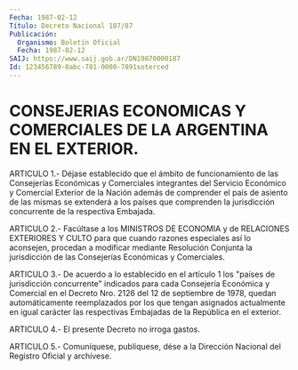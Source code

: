 ```yaml
---
Fecha: 1987-02-12
Título: Decreto Nacional 187/87
Publicación:
  Organismo: Boletín Oficial
  Fecha: 1987-02-12
SAIJ: https://www.saij.gob.ar/DN19870000187
Id: 123456789-0abc-781-0000-7891soterced
---
```

# CONSEJERIAS ECONOMICAS Y COMERCIALES DE LA ARGENTINA EN EL EXTERIOR.

<a id="1"></a>
ARTICULO  1.- Déjase establecido que el ámbito de funcionamiento de las Consejerías  Económicas  y Comerciales integrantes del Servicio Económico y Comercial Exterior  de  la  Nación además de comprender el  país de asiento de las mismas se extenderá  a  los  países  que comprenden  la  jurisdicción concurrente de la respectiva Embajada.

<a id="2"></a>
ARTICULO  2.- Facúltase a los MINISTROS DE ECONOMIA y de RELACIONES EXTERIORES  Y  CULTO  para  que  cuando  razones  especiales así lo aconsejen,  procedan  a modificar mediante Resolución  Conjunta  la jurisdicción  de  las  Consejerías    Económicas    y  Comerciales.

<a id="3"></a>
ARTICULO  3.-  De  acuerdo  a  lo  establecido en el artículo 1 los "países  de  jurisdicción  concurrente"    indicados    para   cada Consejería Económica y Comercial en el Decreto Nro. 2126 del 12  de septiembre  de  1978,  quedan  automáticamente reemplazados por los que tengan asignados actualmente  en igual carácter las respectivas Embajadas de la República en el exterior.

<a id="4"></a>
ARTICULO 4.- El presente Decreto no irroga gastos.

<a id="5"></a>
ARTICULO  5.- Comuníquese, publíquese, dése a la Dirección Nacional del Registro Oficial y archívese.